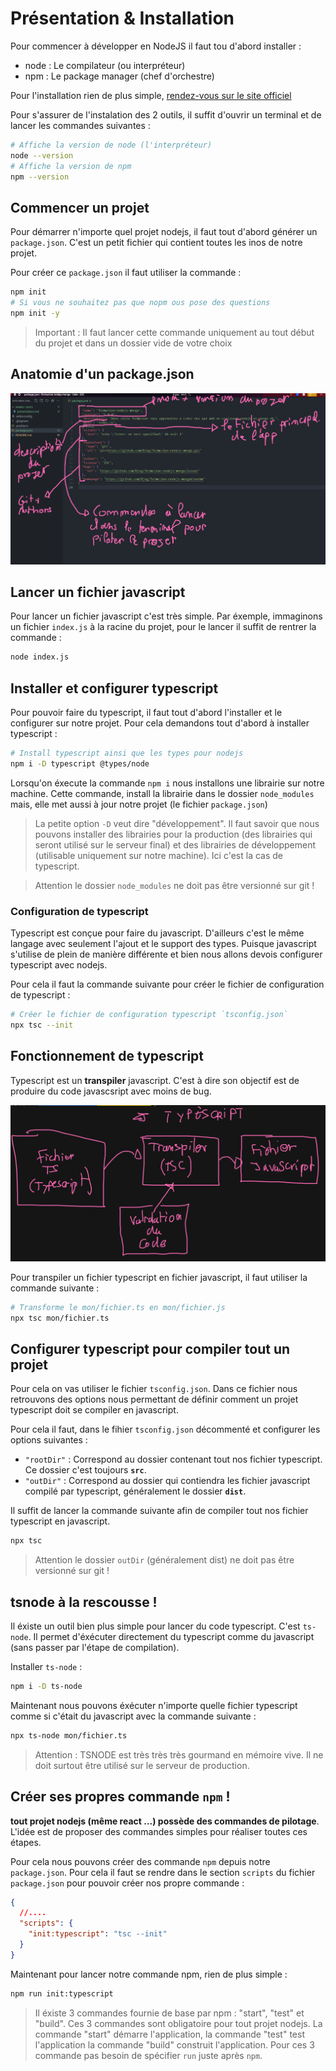# Présentation & Installation

Pour commencer à développer en NodeJS il faut tou d'abord installer :

- node : Le compilateur (ou interpréteur)
- npm : Le package manager (chef d'orchestre)

Pour l'installation rien de plus simple, [rendez-vous sur le site officiel](https://nodejs.org/en/download/)

Pour s'assurer de l'instalation des 2 outils, il suffit d'ouvrir un terminal et de lancer
les commandes suivantes :

```bash
# Affiche la version de node (l'interpréteur)
node --version
# Affiche la version de npm
npm --version
```

## Commencer un projet

Pour démarrer n'importe quel projet nodejs, il faut tout d'abord générer un `package.json`. C'est un petit fichier qui contient toutes les inos de notre projet.

Pour créer ce `package.json` il faut utiliser la commande :

```bash
npm init
# Si vous ne souhaitez pas que nopm ous pose des questions
npm init -y
```

> Important : Il faut lancer cette commande uniquement au tout début du projet et dans un dossier vide de votre choix

## Anatomie d'un package.json

![Package.json](../images/package.png)

## Lancer un fichier javascript

Pour lancer un fichier javascript c'est très simple. Par éxemple, immaginons un fichier `index.js` à la racine du projet, pour le lancer il suffit de rentrer la commande :

```bash
node index.js
```

## Installer et configurer typescript

Pour pouvoir faire du typescript, il faut tout d'abord l'installer et le configurer sur notre projet. Pour cela demandons tout d'abord à installer typescript :

```bash
# Install typescript ainsi que les types pour nodejs
npm i -D typescript @types/node
```

Lorsqu'on éxecute la commande `npm i` nous installons une librairie sur notre machine. Cette commande, install la librairie dans le dossier `node_modules` mais, elle met aussi à jour notre projet (le fichier `package.json`)

> La petite option `-D` veut dire "développement". Il faut savoir que nous pouvons installer des librairies pour la production (des librairies qui seront utilisé sur le serveur final) et des librairies de développement (utilisable uniquement sur notre machine). Ici c'est la cas de typescript.

> Attention le dossier `node_modules` ne doit pas être versionné sur git !

### Configuration de typescript

Typescript est conçue pour faire du javascript. D'ailleurs c'est le même langage avec seulement l'ajout et le support des types. Puisque javascript s'utilise de plein de manière différente et bien nous allons devois configurer typescript avec nodejs.

Pour cela il faut la commande suivante pour créer le fichier de configuration de typescript :

```bash
# Créer le fichier de configuration typescript `tsconfig.json`
npx tsc --init
```

## Fonctionnement de typescript

Typescript est un **transpiler** javascript. C'est à dire son objectif est de produire du code javascsript avec moins de bug.

![Fonctionnement de typescript](../images/typescript.png)

Pour transpiler un fichier typescript en fichier javascript, il faut utiliser la commande suivante :

```bash
# Transforme le mon/fichier.ts en mon/fichier.js
npx tsc mon/fichier.ts
```

## Configurer typescript pour compiler tout un projet

Pour cela on vas utiliser le fichier `tsconfig.json`. Dans ce fichier nous retrouvons des options nous permettant de définir comment un projet typescript doit se compiler en javascript.

Pour cela il faut, dans le fihier `tsconfig.json` décommenté et configurer les options suivantes :

- `"rootDir"` : Correspond au dossier contenant tout nos fichier typescript. Ce dossier c'est toujours **`src`**.
- `"outDir"` : Correspond au dossier qui contiendra les fichier javascript compilé par typescript, généralement le dossier **`dist`**.

Il suffit de lancer la commande suivante afin de compiler tout nos fichier typescript en javascript.

```bash
npx tsc
```

> Attention le dossier `outDir` (généralement dist) ne doit pas être versionné sur git !

## tsnode à la rescousse !

Il éxiste un outil bien plus simple pour lancer du code typescript. C'est `ts-node`. Il permet d'éxécuter directement du typescript comme du javascript (sans passer par l'étape de compilation).

Installer `ts-node` :

```bash
npm i -D ts-node
```

Maintenant nous pouvons éxécuter n'importe quelle fichier typescript comme si c'était du javascript avec la commande suivante :

```bash
npx ts-node mon/fichier.ts
```

> Attention : TSNODE est très très très gourmand en mémoire vive. Il ne doit surtout être utilisé sur le serveur de production.

## Créer ses propres commande `npm` !

**tout projet nodejs (même react ...) possède des commandes de pilotage**. L'idée est de proposer des commandes simples pour réaliser
toutes ces étapes.

Pour cela nous pouvons créer des commande `npm` depuis notre `package.json`. Pour cela il faut se rendre dans le section `scripts` du fichier `package.json` pour pouvoir créer nos propre commande :

```json
{
  //....
  "scripts": {
    "init:typescript": "tsc --init"
  }
}
```

Maintenant pour lancer notre commande npm, rien de plus simple :

```bash
npm run init:typescript
```

> Il éxiste 3 commandes fournie de base par npm : "start", "test" et "build". Ces 3 commandes sont obligatoire pour tout projet nodejs. La commande "start" démarre l'application, la commande "test" test l'application la commande "build" construit l'application. Pour ces 3 commande pas besoin de spécifier `run` juste après `npm`.
